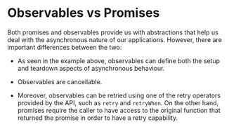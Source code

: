 # Observables vs Promises

Both promises and observables provide us with abstractions that help us deal with the asynchronous nature of our applications. However, there are important differences between the two:

- As seen in the example above, observables can define both the setup and teardown aspects of asynchronous behaviour.

- Observables are cancellable.

- Moreover, observables can be retried using one of the retry operators provided by the API, such as `retry` and `retryWhen`. On the other hand, promises require the caller to have access to the original function that returned the promise in order to have a retry capability.
